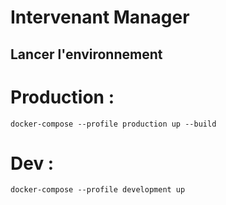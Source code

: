 # Intervenant Manager

## Lancer l'environnement

# Production :
```
docker-compose --profile production up --build
```
# Dev :
```
docker-compose --profile development up
```
